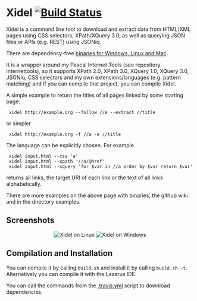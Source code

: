 Xidel [![Build Status](https://travis-ci.org/benibela/xidel.svg?branch=master)](https://travis-ci.org/benibela/xidel)
=============
Xidel is a command line tool to download and extract data from HTML/XML pages using CSS selectors, XPath/XQuery 3.0, as well as querying JSON files or APIs (e.g. REST) using JSONiq. 

There are dependency-free [binaries for Windows, Linux and Mac](http://www.videlibri.de/xidel.html). 

It is a wrapper around my Pascal Internet Tools (see repository internettools), so it supports XPath 2.0, XPath 3.0, XQuery 1.0, XQuery 3.0, JSONiq, CSS selectors and my own extensions/languages (e.g. pattern matching) and if you can compile that project, you can compile Xidel. 

A simple example to return the titles of all pages linked by some starting page:

     xidel http://example.org --follow //a --extract //title
     
or simpler

     xidel http://example.org -f //a -e //title
     

The language can be explicitly chosen. For example

     xidel input.html --css 'a'
     xidel input.html --xpath '//a/@href'
     xidel input.html --xquery 'for $var in //a order by $var return $var'

returns all links, the target URI of each link or the text of all links alphabetically.

There are more examples on the above page with binaries, the github wiki and in the directory examples.


Screenshots
-----------

<p align="center">

<img src="http://www.videlibri.de/img/xidel-linux.png" alt="Xidel on Linux">

<img src="http://www.videlibri.de/img/xidel-windows-blue.png" alt="Xidel on Windows">

</p>

Compilation and Installation
-----------

You can compile it by calling `build.sh` and install it by calling `build.sh -t`. Alternatively you can compile it with the Lazarus IDE.

You can call the commands from the [.travis.yml](.travis.yml) script to download dependencies.



